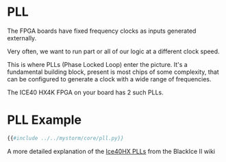 # PLL
The FPGA boards have fixed frequency clocks as inputs generated externally.

Very often, we want to run part or all of our logic at a different clock speed.

This is where PLLs (Phase Locked Loop) enter the picture. It's a fundamental building block, present is most chips of some complexity, that can be configured to generate a clock with a wide range of frequencies.

The ICE40 HX4K FPGA on your board has 2 such PLLs.

# PLL Example
```python
{{#include ../../mystorm/core/pll.py}}
```

A more detailed explanation of the [Ice40HX PLLs](https://github.com/mystorm-org/BlackIce-II/wiki/PLLs) from the BlackIce II wiki